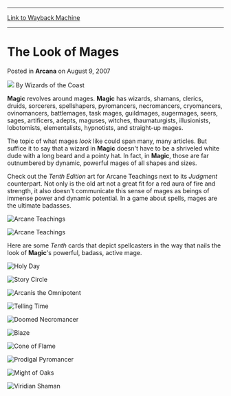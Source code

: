 
---
[Link to Wayback Machine](https://web.archive.org/web/20210429032332/https://magic.wizards.com/en/articles/archive/look-mages-2007-08-09)

[_metadata_:author]:- "Wizards of the Coast"
[_metadata_:description]:- "Magic revolves around mages. Magic has wizards, shamans, clerics, druids, sorcerers, spellshapers, pyromancers, necromancers, cryomancers, ovinomancers, battlemages, task mages, guildmages, augermages, seers, sages, artificers, adepts, maguses, witches, thaumaturgists, illusionists, lobotomists, elementalists, hypnotists, and straight-up mages. The topic of what mages look"
[_metadata_:generator]:- "Drupal 7 (http://drupal.org)"
[_metadata_:node]:- "602336"
[_metadata_:publish_date]:- "2007-08-09"
[_metadata_:source]:- "div-main-content"
[_metadata_:title]:- "The Look of Mages"
[_metadata_:wayback_capture_timestamp]:- "2021-04-29 03:23:32"
[_metadata_:wayback_raw_url]:- "https://web.archive.org/web/20210429032332id_/https://magic.wizards.com/en/articles/archive/look-mages-2007-08-09"
[_metadata_:wayback_url]:- "https://magic.wizards.com/en/articles/archive/look-mages-2007-08-09"
---


The Look of Mages
=================



 Posted in **Arcana**
 on August 9, 2007 






![](https://media.magic.wizards.com/styles/auth_small/public/images/person/wizards_author.jpg)
By Wizards of the Coast












**Magic** revolves around mages. **Magic** has wizards, shamans, clerics, druids, sorcerers, spellshapers, pyromancers, necromancers, cryomancers, ovinomancers, battlemages, task mages, guildmages, augermages, seers, sages, artificers, adepts, maguses, witches, thaumaturgists, illusionists, lobotomists, elementalists, hypnotists, and straight-up mages.


The topic of what mages *look* like could span many, many articles. But suffice it to say that a wizard in **Magic** doesn't have to be a shriveled white dude with a long beard and a pointy hat. In fact, in **Magic**, those are far outnumbered by dynamic, powerful mages of all shapes and sizes.


Check out the *Tenth Edition* art for Arcane Teachings next to its *Judgment* counterpart. Not only is the old art not a great fit for a red aura of fire and strength, it also doesn't communicate this sense of mages as beings of immense power and dynamic potential. In a game about spells, mages are the ultimate badasses.




![Arcane Teachings](http://gatherer.wizards.com/Handlers/Image.ashx?type=card&name=Arcane+Teachings)

![Arcane Teachings](http://gatherer.wizards.com/Handlers/Image.ashx?type=card&name=Arcane+Teachings)

Here are some *Tenth* cards that depict spellcasters in the way that nails the look of **Magic**'s powerful, badass, active mage.




![Holy Day](http://gatherer.wizards.com/Handlers/Image.ashx?type=card&name=Holy+Day)

![Story Circle](http://gatherer.wizards.com/Handlers/Image.ashx?type=card&name=Story+Circle)



![Arcanis the Omnipotent](http://gatherer.wizards.com/Handlers/Image.ashx?type=card&name=Arcanis+the+Omnipotent)

![Telling Time](http://gatherer.wizards.com/Handlers/Image.ashx?type=card&name=Telling+Time)



![Doomed Necromancer](http://gatherer.wizards.com/Handlers/Image.ashx?type=card&name=Doomed+Necromancer)

![Blaze](http://gatherer.wizards.com/Handlers/Image.ashx?type=card&name=Blaze)



![Cone of Flame](http://gatherer.wizards.com/Handlers/Image.ashx?type=card&name=Cone+of+Flame)

![Prodigal Pyromancer](http://gatherer.wizards.com/Handlers/Image.ashx?type=card&name=Prodigal+Pyromancer)



![Might of Oaks](http://gatherer.wizards.com/Handlers/Image.ashx?type=card&name=Might+of+Oaks)

![Viridian Shaman](http://gatherer.wizards.com/Handlers/Image.ashx?type=card&name=Viridian+Shaman)







